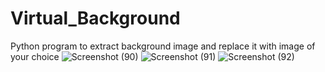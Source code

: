 # Virtual_Background
Python program to extract background image and replace it with image of your choice
![Screenshot (90)](https://user-images.githubusercontent.com/71630260/165251869-2683d90d-5e9e-410f-8c8f-aa8b3c8813f7.png)
![Screenshot (91)](https://user-images.githubusercontent.com/71630260/165251901-b1fc4555-1ffd-4b7c-86e4-da313e56f26b.png)
![Screenshot (92)](https://user-images.githubusercontent.com/71630260/165251915-070c2bab-0b39-4655-8168-24cfce4f5fdb.png)
